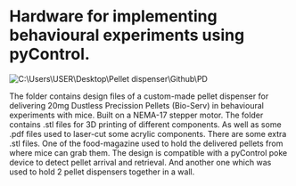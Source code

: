 # Hardware for implementing behavioural experiments using pyControl.

![C:\Users\USER\Desktop\Pellet dispenser\Github\PD](photo.jpg)

The folder contains design files of a custom-made pellet dispenser for delivering 20mg Dustless Precission Pellets (Bio-Serv) in behavioural experiments with mice. Built on a NEMA-17 stepper motor.
The folder contains .stl files for 3D printing of different components. As well as some .pdf files used to laser-cut some acrylic components.
There are some extra .stl files. One of the food-magazine used to hold the delivered pellets from where mice can grab them. The design is compatible with a pyControl poke device to detect pellet arrival and retrieval. And another one which was used to hold 2 pellet dispensers together in a wall. 
